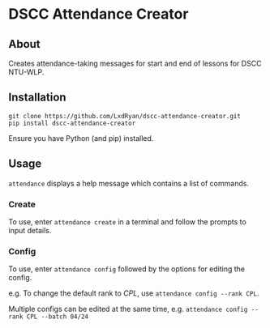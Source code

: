 # DSCC Attendance Creator

## About
Creates attendance-taking messages for start and end of lessons for DSCC NTU-WLP.

## Installation
```
git clone https://github.com/LxdRyan/dscc-attendance-creator.git
pip install dscc-attendance-creator
```
Ensure you have Python (and pip) installed.

## Usage
`attendance` displays a help message which contains a list of commands.
### Create
To use, enter `attendance create` in a terminal and follow the prompts to input details.
### Config
To use, enter `attendance config` followed by the options for editing the config.

e.g. To change the default rank to _CPL_, use `attendance config --rank CPL`.

Multiple configs can be edited at the same time, e.g. `attendance config --rank CPL --batch 04/24`